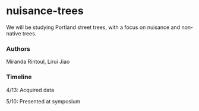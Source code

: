 # nuisance-trees

We will be studying Portland street trees, with a focus on nuisance and non-native trees.

### Authors

Miranda Rintoul, Lirui Jiao

### Timeline

4/13: Acquired data

5/10: Presented at symposium